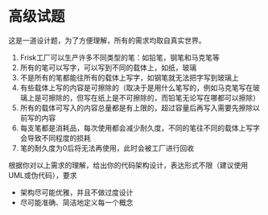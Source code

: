 # 高级试题

这是一道设计题，为了方便理解，所有的需求均取自真实世界。

1. Frisk工厂可以生产许多不同类型的笔：如铅笔，钢笔和马克笔等
2. 所有的笔可以写字，可以写到不同的载体上，如纸，玻璃
3. 不是所有的笔都能往所有的载体上写字，如钢笔就无法把字写到玻璃上
4. 有些载体上写的内容是可擦除的（取决于是用什么笔写的，例如马克笔写在玻璃上是可擦除的，但写在纸上是不可擦除的，而铅笔无论写在哪都可以擦除）
5. 所有的载体可写入的内容总量都是有上限的，超过容量后再写入需要先擦除以前写的内容
6. 每支笔都是消耗品，每次使用都会减少耐久度，不同的笔往不同的载体上写字会导致不同程度的损耗
7. 笔的耐久度为0后将无法再使用，此时会被工厂进行回收

根据你对以上需求的理解，给出你的代码架构设计，表达形式不限（建议使用UML或伪代码），要求

- 架构尽可能优雅，并且不做过度设计
- 尽可能准确、简洁地定义每一个概念
